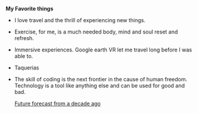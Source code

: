  **My Favorite things**
  - I love travel and the thrill of experiencing new things.
  - Exercise, for me, is a much needed body, mind and soul reset and refresh.
  - Immersive experiences.  Google earth VR let me travel long before I was able to.
  - Taquerias
  - The skill of coding is the next frontier in the cause of human freedom.  Technology is a tool like anything else and can be used for good and bad.
  
    [Future forecast from a decade ago](https://a16z.com/2011/08/20/why-software-is-eating-the-world/)
